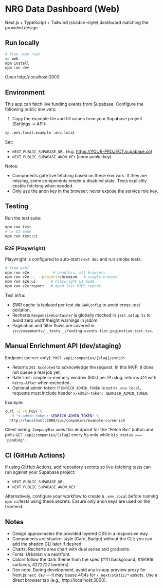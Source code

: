 # NRG Data Dashboard (Web)

Next.js + TypeScript + Tailwind (shadcn-style) dashboard matching the provided design.

## Run locally

```bash
# from repo root
cd web
npm install
npm run dev
```

Open http://localhost:3000

## Environment

This app can fetch live funding events from Supabase. Configure the following public env vars:

1) Copy the example file and fill values from your Supabase project (Settings → API):

```bash
cp .env.local.example .env.local
```

Set:
- `NEXT_PUBLIC_SUPABASE_URL` (e.g. https://YOUR-PROJECT.supabase.co)
- `NEXT_PUBLIC_SUPABASE_ANON_KEY` (anon public key)

Notes:
- Components gate live fetching based on these env vars. If they are missing, some components render a disabled state. Tests explicitly enable fetching when needed.
- Only use the anon key in the browser; never expose the service role key.

## Testing

Run the test suite:

```bash
npm run test
# or CI mode
npm run test:ci
```

### E2E (Playwright)

Playwright is configured to auto-start `next dev` and run smoke tests:

```bash
# from web/
npm run e2e           # headless, all browsers
npm run e2e -- --project=chromium   # single browser
npm run e2e:ui       # Playwright UI mode
npm run e2e:report   # open last HTML report
```

Test infra:
- SWR cache is isolated per test via `SWRConfig` to avoid cross-test pollution.
- Recharts `ResponsiveContainer` is globally mocked in `jest.setup.ts` to avoid zero width/height warnings in jsdom.
- Pagination and filter flows are covered in `src/components/__tests__/funding-events-list.pagination.test.tsx`.

## Manual Enrichment API (dev/staging)

Endpoint (server-only): `POST /api/companies/[slug]/enrich`

- Returns `202 Accepted` to acknowledge the request. In this MVP, it does not queue a real job yet.
- Rate limit: simple in-memory window (60s) per IP+slug; returns `429` with `Retry-After` when exceeded.
- Optional admin token: if `ENRICH_ADMIN_TOKEN` is set in `.env.local`, requests must include header `x-admin-token: $ENRICH_ADMIN_TOKEN`.

Example:

```bash
curl -i -X POST \
  -H "x-admin-token: $ENRICH_ADMIN_TOKEN" \
  http://localhost:3000/api/companies/example-co/enrich
```

Client wiring: `CompanyBio` uses this endpoint for the "Fetch Bio" button and polls `GET /api/companies/[slug]` every 5s only while `bio_status === 'pending'`.

## CI (GitHub Actions)

If using GitHub Actions, add repository secrets so live-fetching tests can run against your Supabase project:

- `NEXT_PUBLIC_SUPABASE_URL`
- `NEXT_PUBLIC_SUPABASE_ANON_KEY`

Alternatively, configure your workflow to create a `.env.local` before running `npm ci`/tests using these secrets. Ensure only anon keys are used on the frontend.

## Notes
- Design approximates the provided layered CSS in a responsive way.
- Components are shadcn-style (Card, Badge) without the CLI; you can add the shadcn CLI later if desired.
- Charts: Recharts area chart with dual series and gradients.
- Fonts: Urbanist via next/font.
- Colors follow the dark theme from the spec (#111 background, #191919 surfaces, #272727 borders).
- Dev note: During development, avoid any in-app preview proxy for Next.js `next dev` — it may cause 404s for `/_next/static/*` assets. Use a direct browser tab (e.g., http://localhost:3000).
